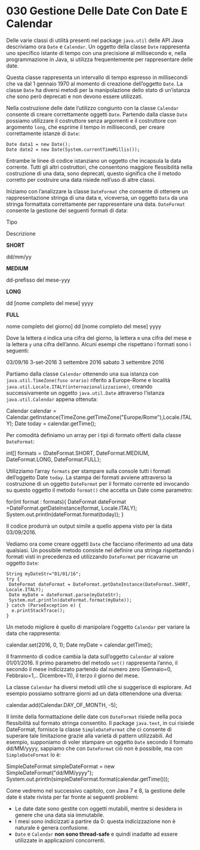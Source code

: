 # 030 Gestione Delle Date Con Date E Calendar

Delle varie classi di utilità presenti nel package `java.util` delle API Java descriviamo ora `Date` e `Calendar`. Un oggetto della classe `Date` rappresenta uno specifico istante di tempo con una precisione al millisecondo e, nella programmazione in Java, si utilizza frequentemente per rappresentare delle date.

Questa classe rappresenta un intervallo di tempo espresso in millisecondi che va dal 1 gennaio 1970 al momento di creazione dell’oggetto `Date`. La classe `Date` ha diversi metodi per la manipolazione dello stato di un’istanza che sono però deprecati e non devono essere utilizzati.

Nella costruzione delle date l’utilizzo congiunto con la classe `Calendar` consente di creare correttamente oggetti `Date`. Partendo dalla classe `Date` possiamo utilizzare il costruttore senza argomenti e il costruttore con argomento `long`, che esprime il tempo in millisecondi, per creare correttamente istanze di `Date`:

```text
Date data1 = new Date();
Date date2 = new Date(System.currentTimeMillis());
```

Entrambe le linee di codice istanziano un oggetto che incapsula la data corrente. Tutti gli altri costruttori, che consentono maggiore flessibilità nella costruzione di una data, sono deprecati, questo significa che il metodo corretto per costruire una data risiede nell’uso di altre classi.

Iniziamo con l’analizzare la classe `DateFormat` che consente di ottenere un rappresentazione stringa di una data e, viceversa, un oggetto `Data` da una stringa formattata correttamente per rappresentare una data. `DateFormat` consente la gestione dei seguenti formati di data:

Tipo

Descrizione

**SHORT**

dd/mm/yy

**MEDIUM**

dd-prefisso del mese-yyy

**LONG**

dd \[nome completo del mese\] yyyy

**FULL**

nome completo del giorno\] dd \[nome completo del mese\] yyyy

Dove la lettera `d` indica una cifra del giorno, la lettera `m` una cifra del mese e la lettera `y` una cifra dell’anno. Alcuni esempi che rispettano i formati sono i seguenti:

03/09/16 3-set-2016 3 settembre 2016 sabato 3 settembre 2016

Partiamo dalla classe `Calendar` ottenendo una sua istanza con `java.util.TimeZone(fuso orario)` riferito a Europe-Rome e località `java.util.Locale.ITALY(internazionalizzazione)`, creando successivamente un oggetto `java.util.Date` attraverso l’istanza `java.util.Calendar` appena ottenuta:

Calendar calendar = Calendar.getInstance\(TimeZone.getTimeZone\("Europe/Rome"\),Locale.ITALY\); Date today = calendar.getTime\(\);

Per comodità definiamo un array per i tipi di formato offerti dalla classe `DateFormat`:

int\[\] formats = {DateFormat.SHORT, DateFormat.MEDIUM, DateFormat.LONG, DateFormat.FULL};

Utilizziamo l’array `formats` per stampare sulla console tutti i formati dell’oggetto Date `today`. La stampa dei formati avviene attraverso la costruzione di un oggetto `DateFormat` per il formato corrente ed invocando su questo oggetto il metodo `format()` che accetta un Date come parametro:

for\(int format : formats\){ DateFormat dateFormat =DateFormat.getDateInstance\(format, Locale.ITALY\); System.out.println\(dateFormat.format\(today\)\); }

Il codice produrrà un output simile a quello appena visto per la data 03/09/2016.

Vediamo ora come creare oggetti `Date` che facciano riferimento ad una data qualsiasi. Un possibile metodo consiste nel definire una stringa rispettando i formati visti in precedenza ed utilizzando `DateFormat` per ricavarne un oggetto `Date`:

```text
String myDateStr="01/01/16";
try {
 DateFormat dateFormat = DateFormat.getDateInstance(DateFormat.SHORT, Locale.ITALY);
 Date myDate = dateFormat.parse(myDateStr);
 System.out.println(dateFormat.format(myDate));
} catch (ParseException e) {
  e.printStackTrace();
}
```

Un metodo migliore è quello di manipolare l’oggetto `Calendar` per variare la data che rappresenta:

calendar.set\(2016, 0, 1\); Date myDate = calendar.getTime\(\);

Il frammento di codice cambia la data sull’oggetto `Calendar` al valore 01/01/2016. Il primo parametro del metodo `set()` rappresenta l’anno, il secondo il mese indicizzato partendo dal numero zero \(Gennaio=0, Febbraio=1,.. Dicembre=11\), il terzo il giorno del mese.

La classe `Calendar` ha diversi metodi utili che si suggerisce di esplorare. Ad esempio possiamo sottrarre giorni ad un data ottenendone una diversa:

calendar.add\(Calendar.DAY\_OF\_MONTH, -5\);

Il limite della formattazione delle date con `DateFormat` risiede nella poca flessibilità sul formato stringa consentito. Il package `java.text`, in cui risiede DateFormat, fornisce la classe `SimpleDateFormat` che ci consente di superare tale limitazione grazie alla varietà di pattern utilizzabili. Ad esempio, supponiamo di voler stampare un oggetto `Date` secondo il formato dd/MM/yyyy, sappiamo che con `DateFormat` ciò non è possibile, ma con `SimpleDateFormat` lo è:

SimpleDateFormat simpleDateFormat = new SimpleDateFormat\("dd/MM/yyyy"\); System.out.println\(simpleDateFormat.format\(calendar.getTime\(\)\)\);

Come vedremo nel successivo capitolo, con Java 7 e 8, la gestione delle date è state rivista per far fronte ai seguenti problemi:

* Le date date sono gestite con oggetti mutabili, mentre si desidera in genere che una data sia immutabile.
* I mesi sono indicizzati a partire da 0: questa indicizzazione non è naturale è genera confusione.
* `Date` e `Calendar` **non sono thread-safe** e quindi inadatte ad essere utilizzate in applicazioni concorrenti.

